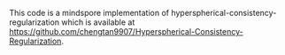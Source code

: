 ﻿This code is a mindspore implementation of hyperspherical-consistency-regularization which is available at https://github.com/chengtan9907/Hyperspherical-Consistency-Regularization.